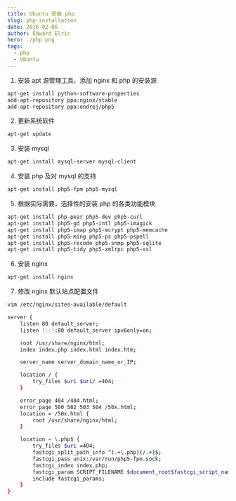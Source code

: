 ```yaml
---
title: Ubuntu 安裝 php
slug: php-installation
date: 2016-02-06
author: Edward Elric
hero: ./php.png
tags:
  - php
  - Ubuntu
---
```


1. 安装 apt 源管理工具、添加 nginx 和 php 的安装源

```bash
apt-get install python-software-properties
add-apt-repository ppa:nginx/stable
add-apt-repository ppa:ondrej/php5
```

2. 更新系统软件

```bash
apt-get update
```

3. 安装 mysql

```bash
apt-get install mysql-server mysql-client
```

4. 安装 php 及对 mysql 的支持

```bash
apt-get install php5-fpm php5-mysql
```

5. 根据实际需要，选择性的安装 php 的各类功能模块

```bash
apt-get install php-pear php5-dev php5-curl
apt-get install php5-gd php5-intl php5-imagick
apt-get install php5-imap php5-mcrypt php5-memcache
apt-get install php5-ming php5-ps php5-pspell
apt-get install php5-recode php5-snmp php5-sqlite
apt-get install php5-tidy php5-xmlrpc php5-xsl
```

6. 安装 nginx

```bash
apt-get install nginx
```

7. 修改 nginx 默认站点配置文件

```bash
vim /etc/nginx/sites-available/default

server {
    listen 80 default_server;
    listen [::]:80 default_server ipv6only=on;

    root /usr/share/nginx/html;
    index index.php index.html index.htm;

    server_name server_domain_name_or_IP;

    location / {
        try_files $uri $uri/ =404;
    }

    error_page 404 /404.html;
    error_page 500 502 503 504 /50x.html;
    location = /50x.html {
        root /usr/share/nginx/html;
    }

    location ~ \.php$ {
        try_files $uri =404;
        fastcgi_split_path_info ^(.+\.php)(/.+)$;
        fastcgi_pass unix:/var/run/php5-fpm.sock;
        fastcgi_index index.php;
        fastcgi_param SCRIPT_FILENAME $document_root$fastcgi_script_name;
        include fastcgi_params;
    }
}
```
